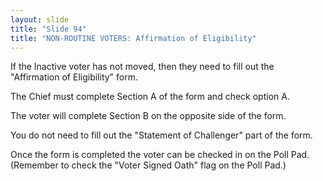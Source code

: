 ```yaml
---
layout: slide
title: "Slide 94"
title: "NON-ROUTINE VOTERS: Affirmation of Eligibility"
---
```


If the Inactive voter has not moved, then they need to fill out the "Affirmation of Eligibility" form.

The Chief must complete Section A of the form and check option A.

The voter will complete Section B on the opposite side of the form.

You do not need to fill out the "Statement of Challenger" part of the form.

Once the form is completed the voter can be checked in on the Poll Pad. (Remember to check the "Voter Signed Oath" flag on the Poll Pad.)
